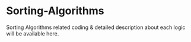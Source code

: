 # Sorting-Algorithms
Sorting Algorithms related coding &amp; detailed description about each logic will be available here.
